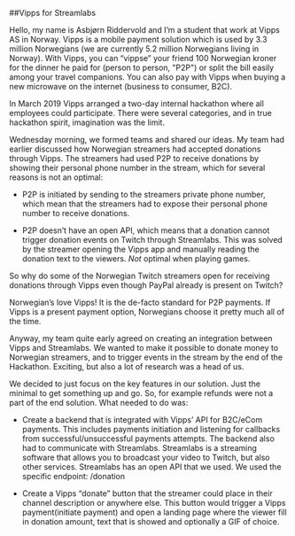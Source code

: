 ##Vipps for Streamlabs

Hello, my name is Asbjørn Riddervold and I’m a student that work at Vipps AS in Norway.
Vipps is a mobile payment solution which is used by 3.3 million Norwegians (we are currently 5.2 million Norwegians living in Norway).
With Vipps, you can “vippse” your friend 100 Norwegian kroner for the dinner he paid for (person to person, "P2P") or split the
bill easily among your travel companions. You can also pay with Vipps when buying a new microwave on the internet (business to consumer, B2C). 

In March 2019 Vipps arranged a two-day internal hackathon where all employees
could participate. There were several categories, and in true hackathon spirit, imagination was the limit.

Wednesday morning, we formed teams and shared our ideas. My team had earlier discussed how Norwegian streamers
had accepted donations through Vipps. The streamers had used P2P to receive donations by showing their
personal phone number in the stream, which for several reasons is not an optimal:

* P2P is initiated by sending to the streamers private phone number, which mean
that the streamers had to expose their personal phone number to receive donations.

* P2P doesn’t have an open API, which means that a donation cannot
trigger donation events on Twitch through Streamlabs. This was solved by the streamer opening
the Vipps app and manually reading the donation text to the viewers. _Not_ optimal when playing games.

So why do some of the Norwegian Twitch streamers open for receiving donations through Vipps even though
PayPal already is present on Twitch?

Norwegian’s love Vipps! It is the de-facto standard for P2P payments. If Vipps is a present payment option,
Norwegians choose it pretty much all of the time.

Anyway, my team quite early agreed on creating an integration between Vipps and Streamlabs. We wanted
to make it possible to donate money to Norwegian streamers, and to trigger events in the stream by the end of the Hackathon.
Exciting, but also a lot of research was a head of us. 

We decided to just focus on the key features in our solution. Just the minimal to get something up and go. So,
for example refunds were not a part of the end solution. What needed to do was:

* Create a backend that is integrated with Vipps’ API for B2C/eCom payments. This includes payments initiation and
listening for callbacks from successful/unsuccessful payments attempts. The backend also had to communicate with Streamlabs.
Streamlabs is a streaming software that allows you to broadcast your video to Twitch, but also other services.
Streamlabs has an open API that we used. We used the specific endpoint: /donation

* Create a Vipps “donate” button that the streamer could place in their channel description or anywhere else. This button would
trigger a Vipps payment(initiate payment) and open a landing page where the viewer fill in donation amount, text that is showed and optionally a GIF of choice.
